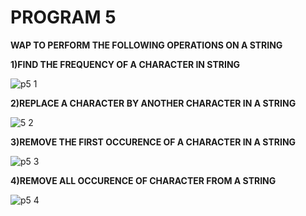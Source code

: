 # PROGRAM 5

**WAP TO PERFORM THE FOLLOWING OPERATIONS ON A STRING**

**1)FIND THE FREQUENCY OF A CHARACTER IN STRING**

![p5 1](https://github.com/user-attachments/assets/d55db578-1267-4b30-a0e4-af9602f12984)

**2)REPLACE A CHARACTER BY ANOTHER CHARACTER IN A STRING**

![5 2](https://github.com/user-attachments/assets/c35dc0e4-c455-4307-a73c-9d3f4ab60288)

**3)REMOVE THE FIRST OCCURENCE OF A CHARACTER IN A STRING**

![p5 3](https://github.com/user-attachments/assets/98d17231-4f41-4093-9219-3e150e1c32ae)

**4)REMOVE ALL OCCURENCE OF CHARACTER FROM A STRING**

![p5 4](https://github.com/user-attachments/assets/fe17d999-2b24-4aae-8be0-94bc772e8121)

